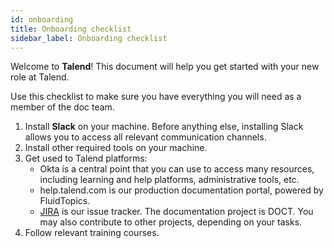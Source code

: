 ```yaml
---
id: onboarding
title: Onboarding checklist
sidebar_label: Onboarding checklist
---
```


Welcome to **Talend**!
This document will help you get started with your new role at Talend.

Use this checklist to make sure you have everything you will need as a member of the doc team.

1. Install **Slack** on your machine. Before anything else, installing Slack allows you to access all relevant communication channels.
2. Install other required tools on your machine.
3. Get used to Talend platforms:
    - Okta is a central point that you can use to access many resources, including learning and help platforms, administrative tools, etc.
    - help.talend.com is our production documentation portal, powered by FluidTopics.
    - [JIRA](https://jira.talendforge.org) is our issue tracker. The documentation project is DOCT. You may also contribute to other projects, depending on your tasks.
4. Follow relevant training courses.
